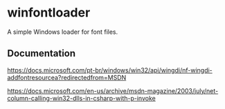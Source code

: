 # winfontloader
A simple Windows loader for font files.


## Documentation

https://docs.microsoft.com/pt-br/windows/win32/api/wingdi/nf-wingdi-addfontresourcea?redirectedfrom=MSDN

https://docs.microsoft.com/en-us/archive/msdn-magazine/2003/july/net-column-calling-win32-dlls-in-csharp-with-p-invoke